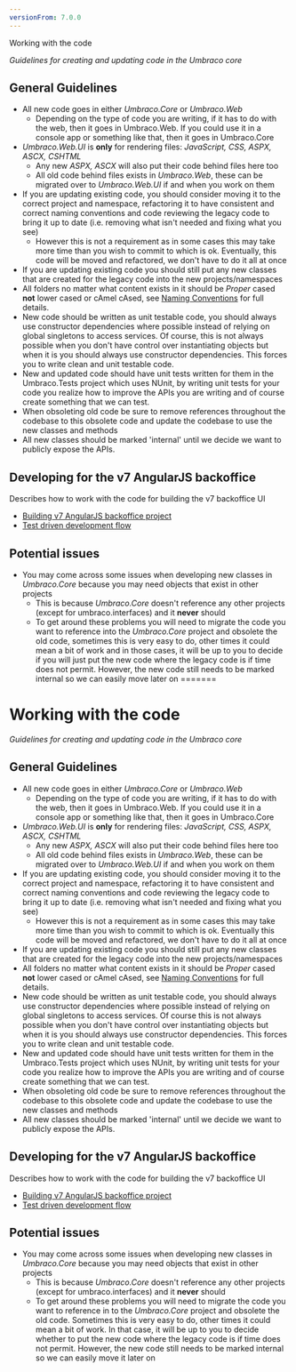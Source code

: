 ```yaml
---
versionFrom: 7.0.0
---
```


 Working with the code

_Guidelines for creating and updating code in the Umbraco core_

## General Guidelines

* All new code goes in either *Umbraco.Core* or *Umbraco.Web*
	* Depending on the type of code you are writing, if it has to do with the web, then it goes in Umbraco.Web. If you could use it in a console app or something like that, then it goes in Umbraco.Core
* *Umbraco.Web.UI* is **only** for rendering files: *JavaScript, CSS, ASPX, ASCX, CSHTML*
	* Any new *ASPX, ASCX* will also put their code behind files here too
	* All old code behind files exists in *Umbraco.Web*, these can be migrated over to *Umbraco.Web.UI* if and when you work on them
* If you are updating existing code, you should consider moving it to the correct project and namespace, refactoring it to have consistent and correct naming conventions and code reviewing the legacy code to bring it up to date (i.e. removing what isn't needed and fixing what you see)
	* However this is not a requirement as in some cases this may take more time than you wish to commit to which is ok. Eventually, this code will be moved and refactored, we don't have to do it all at once
* If you are updating existing code you should still put any new classes that are created for the legacy code into the new projects/namespaces
* All folders no matter what content exists in it should be *Proper* cased **not** lower cased or cAmel cAsed, see [Naming Conventions](Coding-Standards/naming-conventions.md) for full details.
* New code should be written as unit testable code, you should always use constructor dependencies where possible instead of relying on global singletons to access services. Of course, this is not always possible when you don't have control over instantiating objects but when it is you should always use constructor dependencies. This forces you to write clean and unit testable code.
* New and updated code should have unit tests written for them in the Umbraco.Tests project which uses NUnit, by writing unit tests for your code you realize how to improve the APIs you are writing and of course create something that we can test.
* When obsoleting old code be sure to remove references throughout the codebase to this obsolete code and update the codebase to use the new classes and methods
* All new classes should be marked 'internal' until we decide we want to publicly expose the APIs.

## Developing for the v7 AngularJS backoffice

Describes how to work with the code for building the v7 backoffice UI

* [Building v7 AngularJS backoffice project](building-angular-project.md)
* [Test driven development flow](test-driven-flow.md)

## Potential issues

* You may come across some issues when developing new classes in *Umbraco.Core* because you may need objects that exist in other projects
	* This is because *Umbraco.Core* doesn't reference any other projects (except for umbraco.interfaces) and it **never** should
	* To get around these problems you will need to migrate the code you want to reference into the *Umbraco.Core* project and obsolete the old code, sometimes this is very easy to do, other times it could mean a bit of work and in those cases, it will be up to you to decide if you will just put the new code where the legacy code is if time does not permit. However, the new code still needs to be marked internal so we can easily move later on
=======
# Working with the code

_Guidelines for creating and updating code in the Umbraco core_

## General Guidelines

* All new code goes in either *Umbraco.Core* or *Umbraco.Web*
	* Depending on the type of code you are writing, if it has to do with the web, then it goes in Umbraco.Web. If you could use it in a console app or something like that, then it goes in Umbraco.Core
* *Umbraco.Web.UI* is **only** for rendering files: *JavaScript, CSS, ASPX, ASCX, CSHTML*
	* Any new *ASPX, ASCX* will also put their code behind files here too
	* All old code behind files exists in *Umbraco.Web*, these can be migrated over to *Umbraco.Web.UI* if and when you work on them
* If you are updating existing code, you should consider moving it to the correct project and namespace, refactoring it to have consistent and correct naming conventions and code reviewing the legacy code to bring it up to date (i.e. removing what isn't needed and fixing what you see)
	* However this is not a requirement as in some cases this may take more time than you wish to commit to which is ok. Eventually this code will be moved and refactored, we don't have to do it all at once
* If you are updating existing code you should still put any new classes that are created for the legacy code into the new projects/namespaces
* All folders no matter what content exists in it should be *Proper* cased **not** lower cased or cAmel cAsed, see [Naming Conventions](Coding-Standards/naming-conventions.md) for full details.
* New code should be written as unit testable code, you should always use constructor dependencies where possible instead of relying on global singletons to access services. Of course this is not always possible when you don't have control over instantiating objects but when it is you should always use constructor dependencies. This forces you to write clean and unit testable code.
* New and updated code should have unit tests written for them in the Umbraco.Tests project which uses NUnit, by writing unit tests for your code you realize how to improve the APIs you are writing and of course create something that we can test.
* When obsoleting old code be sure to remove references throughout the codebase to this obsolete code and update the codebase to use the new classes and methods
* All new classes should be marked 'internal' until we decide we want to publicly expose the APIs.

## Developing for the v7 AngularJS backoffice

Describes how to work with the code for building the v7 backoffice UI

* [Building v7 AngularJS backoffice project](building-angular-project.md)
* [Test driven development flow](test-driven-flow.md)

## Potential issues

* You may come across some issues when developing new classes in *Umbraco.Core* because you may need objects that exist in other projects
	* This is because *Umbraco.Core* doesn't reference any other projects (except for umbraco.interfaces) and it **never** should
	* To get around these problems you will need to migrate the code you want to reference in to the *Umbraco.Core* project and obsolete the old code. Sometimes this is very easy to do, other times it could mean a bit of work. In that case, it will be up to you to decide whether to put the new code where the legacy code is if time does not permit. However, the new code still needs to be marked internal so we can easily move it later on
